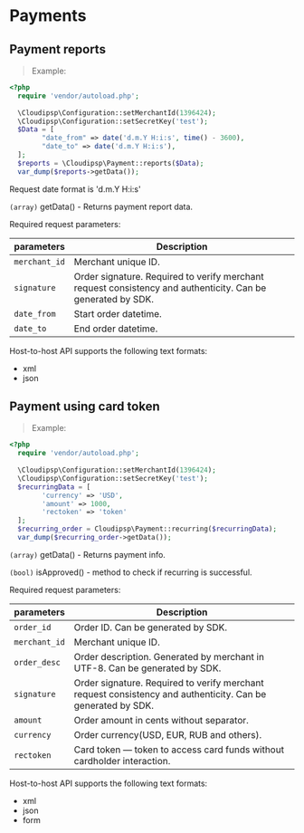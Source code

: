 # Payments

## Payment reports

> Example:

```php
<?php
  require 'vendor/autoload.php';
  
  \Cloudipsp\Configuration::setMerchantId(1396424);
  \Cloudipsp\Configuration::setSecretKey('test');
  $Data = [
        "date_from" => date('d.m.Y H:i:s', time() - 3600),
        "date_to" => date('d.m.Y H:i:s'),
  ];
  $reports = \Cloudipsp\Payment::reports($Data);
  var_dump($reports->getData());
```   
<aside class="warning">
Request date format is 'd.m.Y H:i:s'
</aside>     

```(array)``` <span class="green">getData()</span> - Returns payment report data.

Required request parameters:

parameters      | Description                                                                                      
----------------|-------------------------------------------------------------------------------------------------------                                                   
```merchant_id```     | Merchant unique ID.                                                                
```signature```       | Order signature. Required to verify merchant request consistency and authenticity. Can be generated by SDK.
```date_from```       | Start order datetime.
```date_to```	        | End order datetime.

Host-to-host API supports the following text formats:

* xml 
* json

## Payment using card token

> Example:

```php
<?php
  require 'vendor/autoload.php';
  
  \Cloudipsp\Configuration::setMerchantId(1396424);
  \Cloudipsp\Configuration::setSecretKey('test');
  $recurringData = [
        'currency' => 'USD',
        'amount' => 1000,
        'rectoken' => 'token'
  ];
  $recurring_order = Cloudipsp\Payment::recurring($recurringData);
  var_dump($recurring_order->getData());
```      

```(array)``` <span class="green">getData()</span> - Returns payment info.

```(bool)``` <span class="green">isApproved()</span> - method to check if recurring is successful.

Required request parameters:

parameters      | Description                                                                                      
----------------|-------------------------------------------------------------------------------------------------------                                                   
```order_id```        | Order ID. Can be generated by SDK.                                                               
```merchant_id```     | Merchant unique ID.                                           
```order_desc```      | Order description. Generated by merchant in UTF-8. Can be generated by SDK.                       
```signature```       | Order signature. Required to verify merchant request consistency and authenticity. Can be generated by SDK.
```amount```	        | Order amount in cents without separator.
```currency```        | Order currency(USD, EUR, RUB and others).
```rectoken``` |	Card token — token to access card funds without cardholder interaction.

Host-to-host API supports the following text formats:

* xml 
* json
* form
